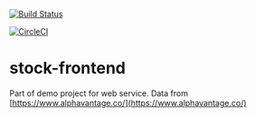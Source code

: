 [![Build Status](https://travis-ci.org/peterbecich/stock-frontend.svg?branch=master)](https://travis-ci.org/peterbecich/stock-frontend)

[![CircleCI](https://circleci.com/gh/peterbecich/stock-frontend.svg?style=svg)](https://circleci.com/gh/peterbecich/stock-frontend)

# stock-frontend

Part of demo project for web service.  Data from [https://www.alphavantage.co/](https://www.alphavantage.co/)
